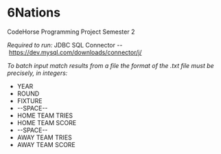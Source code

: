 # 6Nations
CodeHorse Programming Project Semester 2

*Required to run:* JDBC SQL Connector --  https://dev.mysql.com/downloads/connector/j/

*To batch input match results from a file the format of the .txt file must be precisely, in integers:*
 * YEAR
 * ROUND
 * FIXTURE
 * --SPACE--
 * HOME TEAM TRIES
 * HOME TEAM SCORE
 * --SPACE--
 * AWAY TEAM TRIES
 * AWAY TEAM SCORE

